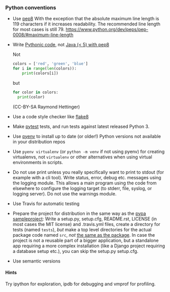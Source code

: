### Python conventions

*   Use [pep8](https://www.python.org/dev/peps/pep-0008/)
    With the exception that the absolute maximum line length is 119 characters
    if it increases readability. The recommended line length for most cases is
    still 79.
    https://www.python.org/dev/peps/pep-0008/#maximum-line-length

*   Write [Pythonic code](https://speakerdeck.com/pyconslides/transforming-code-into-beautiful-idiomatic-python-by-raymond-hettinger-1),
    not [Java (< 5) with pep8](https://www.youtube.com/watch?v=wf-BqAjZb8M)

    Not

    ```python
    colors = ['red', 'green', 'blue']
    for i in range(len(colors)):
        print(colors[i])
    ```

    but
  
    ```python
    for color in colors:
      print(color)
    ```
    (CC-BY-SA Raymond Hettinger)

*   Use a code style checker like [flake8](https://pypi.python.org/pypi/flake8)

*   Make [pytest](https://docs.pytest.org/en/latest/) tests,
    and run tests against latest released Python 3.

*   Use [pyenv](https://github.com/pyenv/pyenv) to install up to date (or older!) Python versions not available in your distribution repos

*   Use `pyenv virtualenv` (or `python -m venv` if not using pyenv) for creating virtualenvs, not `virtualenv` or other alternatives when using virtual environments in scripts.

*   Do not use print unless you really specifically want to print to stdout
    (for example with a cli tool).
    Write status, error, debug etc. messages using the logging module.
    This allows a main program using the code from elsewhere to configure
    the logging target (to stderr, file, syslog, or logging server).
    Do not use the warnings module.

*   Use Travis for automatic testing

*   Prepare the project for distribution in the same way as the
    [pypa sampleproject](https://github.com/pypa/sampleproject):
    Write a setup.py, setup.cfg, README.rst,
    LICENSE (in most cases the MIT license)
    and .travis.yml files,
    create a directory for tests (named `tests`),
    *but* make a top level directories for the actual package code
    named `src`, *not* [the same as the package](https://blog.ionelmc.ro/2014/05/25/python-packaging/#the-structure).
    In case the project is not a reusable part of a bigger application,
    but a standalone app requiring a more complex installation
    (like a Django project requiring a database setup etc.),
    you can skip the setup.py setup.cfg.

*   Use semantic versions

  

#### Hints

Try ipython for exploration, ipdb for debugging and vmprof for profiling.
